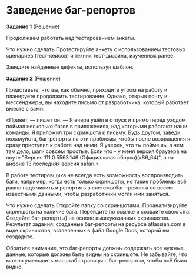 # Заведение баг-репортов
**Задание 1**   [(Решение)](https://docs.google.com/spreadsheets/d/1dzn7kRUUC6zOYdORZeGNELcvYkXoO84tjm4HWbT9eqs/edit?gid=1862406309#gid=1862406309)

Продолжаем работать над тестированием анкеты.

Что нужно сделать
Протестируйте анкету с использованием тестовых сценариев (тест-кейсов) и техник тест-дизайна, изученных ранее.

Заведите найденные дефекты, используя шаблон.

**Задание 2**  [(Решение)](https://docs.google.com/document/d/1zO8wJBTI4Lp2tsJ4CvNAziNm8jTWMJ44leg2lQfAsPs/edit?tab=t.0)

Представьте, что вы, как обычно, приходите утром на работу и планируете продолжить тестирование. Однако, открыв почту и мессенджеры, вы находите письмо от разработчика, который работает вместе с вами.

«Привет, — пишет он. — Я вчера ушёл в отпуск и прямо перед уходом поймал несколько багов в приложениях, над которыми работают наши команды. Я приложил три скриншота к письму. Будь другом, заведи, пожалуйста, баг-репорты на эти проблемы, чтобы после возвращения я сразу приступил к работе над ними. Я уверен, что ты поймешь, в чем там дело, шаги совсем простые. Если что - у меня версия браузера на ноуте "Версия 111.0.5563.146 (Официальная сборка)(x86_64)", а на айфоне 13 последняя версия safari.»

В работе тестировщика не всегда есть возможность воспроизводить баги, например, когда есть только скриншоты, но такие проблемы всё равно надо чинить и репортить в системы баг-трекинга со всеми известными данными, чтобы разработчики могли ими заняться.

Что нужно сделать
Откройте папку со скриншотами.
Проанализируйте скриншоты на наличие бага.
Перейдите по ссылке и создайте свою Jira.
Создайте баг-репорт(ы) на основе вышеуказанных скриншотов.
Результат задания: созданные баг-репорты на ресурсе atlassian.com в виде скриншотов, вставленных в файл Google Docs, который вы создадите.

Обратите внимание, что баг-репорты должны содержать все нужные данные, которые должны быть видны на скриншоте. Не забывайте, что можно уменьшить масштаб страницы с баг-репортом, чтобы всё было видно.
